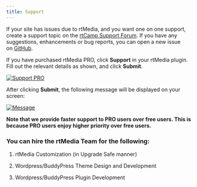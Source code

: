 ```yaml
---
title: Support
---
```


If your site has issues due to rtMedia, and you want one on one support, create a support topic on the [rtCamp Support Forum](http://community.rtcamp.com/category/rtmedia). If you have any suggestions, enhancements or bug reports, you can open a new issue on [GitHub](https://github.com/rtCamp/buddypress-media/issues/new).


If you have purchased rtMedia PRO, click **Support** in your rtMedia plugin. Fill out the relevant details as shown, and click **Submit**.

[![Support PRO](http://docs.rtcamp.com/wp-content/uploads/2014/06/Support-PRO1-1024x490.jpg)](http://docs.rtcamp.com/wp-content/uploads/2014/06/Support-PRO1.jpg)

After clicking **Submit**, the following message will be displayed on your screen:

[![Message](http://docs.rtcamp.com/wp-content/uploads/2014/06/message.jpg)](http://docs.rtcamp.com/wp-content/uploads/2014/06/message.jpg)

**Note that we provide faster support to PRO users over free users. This is because PRO users enjoy higher priority over free users.**


### You can hire the rtMedia Team for the following:


1. rtMedia Customization (in Upgrade Safe manner)

	
2. Wordpress/BuddyPress Theme Design and Development

	
3. Wordpress/BuddyPress Plugin Development


